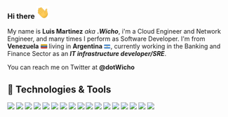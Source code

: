 ### Hi there <img src="https://github.com/dotWicho/dotWicho/blob/master/hi.gif" width="30px">

My name is **Luis Martinez** _aka_ **_.Wicho_**, i'm a Cloud Engineer and Network Engineer, and many times I perform as Software Developer.
I'm from **Venezuela** <img src="https://github.com/dotWicho/dotWicho/blob/master/ve.png" width="15px"> living in **Argentina** <img src="https://github.com/dotWicho/dotWicho/blob/master/ar.png" width="15px">, currently working in the Banking and Finance Sector as an _**IT infrastructure developer/SRE**_.
 
You can reach me on Twitter at **@dotWicho** 

## 🔧 Technologies & Tools
![](https://img.shields.io/badge/OS-Linux-informational?style=flat&logo=linux&logoColor=white&color=006600)
![](https://img.shields.io/badge/Editor-IntelliJ_IDEA-informational?style=flat&logo=intellij-idea&logoColor=white&color=006600)
![](https://img.shields.io/badge/Code-Python-informational?style=flat&logo=python&logoColor=white&color=006600)
![](https://img.shields.io/badge/Code-Scala-informational?style=flat&logo=scala&logoColor=white&color=006600)
![](https://img.shields.io/badge/Code-Golang-informational?style=flat&logo=go&logoColor=white&color=006600)
![](https://img.shields.io/badge/Code-Make-informational?style=flat&logo=cmake&logoColor=white&color=006600)
![](https://img.shields.io/badge/Shell-Bash-informational?style=flat&logo=gnu-bash&logoColor=white&color=006600)
![](https://img.shields.io/badge/Tools-PostgreSQL-informational?style=flat&logo=postgresql&logoColor=white&color=006600)
![](https://img.shields.io/badge/Tools-MySQL-informational?style=flat&logo=mysql&logoColor=white&color=006600)
![](https://img.shields.io/badge/Tools-Docker-informational?style=flat&logo=docker&logoColor=white&color=006600)
![](https://img.shields.io/badge/Tools-Kubernetes-informational?style=flat&logo=kubernetes&logoColor=white&color=006600)
![](https://img.shields.io/badge/Tools-Red_Hat_OpenShift-informational?style=flat&logo=red-hat-open-shift&logoColor=white&color=006600)
![](https://img.shields.io/badge/Cloud-Digital_Ocean-informational?style=flat&logo=digitalocean&logoColor=white&color=006600)
![](https://img.shields.io/badge/Cloud-Azure-informational?style=flat&logo=azure&logoColor=white&color=006600)
![](https://img.shields.io/badge/Cloud-AWS-informational?style=flat&logo=aws&logoColor=white&color=006600)
![](https://img.shields.io/badge/Cloud-AWS-informational?style=flat&logo=aws&logoColor=white&color=006600)
![](https://img.shields.io/badge/Cloud-Google-informational?style=flat&logo=google&logoColor=white&color=006600)

<!-- **dotWicho/dotWicho** is a ✨ _special_ ✨ repository because its `README.md` (this file) appears on your GitHub profile.
<p align='center'>
<a href="https://"><img height="30" src="https://raw.githubusercontent.com/dotWicho/dotWicho/main/icon/dev.png"></a>&nbsp;&nbsp;
<a href="https://twitter.com/dotWicho"><img height="30" src="https://github.com/dotWicho/dotWicho/blob/main/icon/twitter.png?raw=true"></a>&nbsp;&nbsp;
<a href="https://www.linkedin.com/in//"><img height="30" src="https://github.com/dotWicho/dotWicho/blob/main/icon/linkedin.png?raw=true"></a>
</p>
-->
<!--
Here are some ideas to get you started:

- 🔭 I’m currently working on ...
- 🌱 I’m currently learning ...
- 👯 I’m looking to collaborate on ...
- 🤔 I’m looking for help with ...
- 💬 Ask me about ...
- 📫 How to reach me: ...
- 😄 Pronouns: ...
- ⚡ Fun fact: ...
-->
